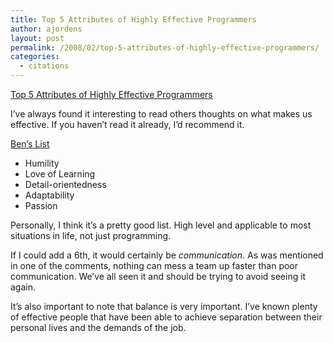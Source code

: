 ```yaml
---
title: Top 5 Attributes of Highly Effective Programmers
author: ajordens
layout: post
permalink: /2008/02/top-5-attributes-of-highly-effective-programmers/
categories:
  - citations
---
```

[Top 5 Attributes of Highly Effective Programmers][1]

I&#8217;ve always found it interesting to read others thoughts on what makes us effective. If you haven&#8217;t read it already, I&#8217;d recommend it.

<span style="text-decoration: underline;">Ben&#8217;s List</span>

  * Humility
  * Love of Learning
  * Detail-orientedness
  * Adaptability
  * Passion

Personally, I think it&#8217;s a pretty good list. High level and applicable to most situations in life, not just programming.

If I could add a 6th, it would certainly be <span style="font-style: italic;">communication</span>. As was mentioned in one of the comments, nothing can mess a team up faster than poor communication. We&#8217;ve all seen it and should be trying to avoid seeing it again.

It&#8217;s also important to note that balance is very important. I&#8217;ve known plenty of effective people that have been able to achieve separation between their personal lives and the demands of the job.

 [1]: http://www.philosophicalgeek.com/2008/01/20/5-attributes-of-highly-effective-programmers/
